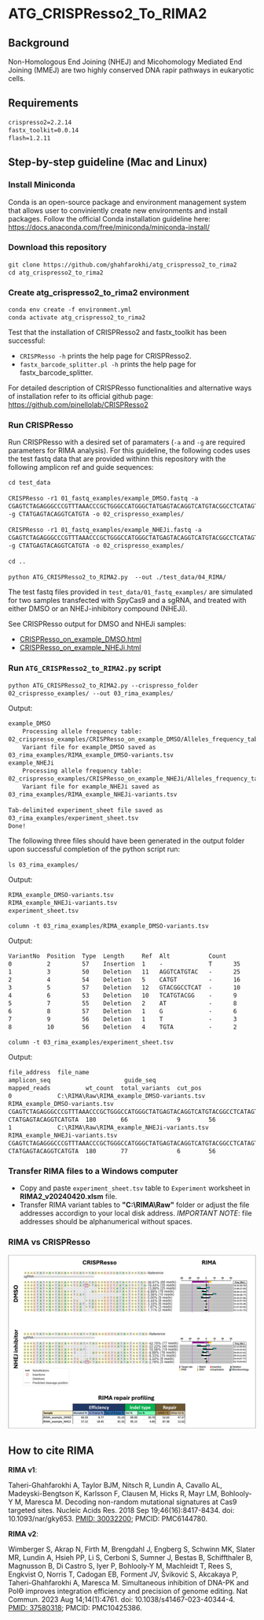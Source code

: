 # ATG_CRISPResso2_To_RIMA2

## Background
Non-Homologous End Joining (NHEJ) and Micohomology Mediated End Joining (MMEJ) are two highly conserved DNA rapir pathways in eukaryotic cells. 

## Requirements

```
crispresso2=2.2.14
fastx_toolkit=0.0.14
flash=1.2.11
```

## Step-by-step guideline (Mac and Linux)

### Install Miniconda
Conda is an open-source package and environment management system that allows user to conviniently create new environments and install packages. Follow the official Conda installation guideline here: https://docs.anaconda.com/free/miniconda/miniconda-install/ 

### Download this repository
```
git clone https://github.com/ghahfarokhi/atg_crispresso2_to_rima2
cd atg_crispresso2_to_rima2
```

### Create atg_crispresso2_to_rima2 environment
```
conda env create -f environment.yml
conda activate atg_crispresso2_to_rima2
```

Test that the installation of CRISPResso2 and fastx_toolkit has been successful: 
* `CRISPResso -h` prints the help page for CRISPResso2.
* `fastx_barcode_splitter.pl -h` prints the help page for fastx_barcode_splitter.

For detailed description of CRISPResso functionalities and alternative ways of installation refer to its official github page: https://github.com/pinellolab/CRISPResso2

### Run CRISPResso
Run CRISPResso with a desired set of paramaters (`-a` and `-g` are required parameters for RIMA analysis). For this guideline, the following codes uses the test fastq data that are provided withinn this repository with the following amplicon ref and guide sequences:

```
cd test_data

CRISPResso -r1 01_fastq_examples/example_DMSO.fastq -a CGAGTCTAGAGGGCCCGTTTAAACCCGCTGGGCCATGGGCTATGAGTACAGGTCATGTACGGCCTCATAGTGGTACAGTAGTGACTCAAGACGATAGTTACCGGATAAGGCGCAGCGGTCGGGCTGAACGGGGGGTTCGTGCACACAGCCCAGCTTGGAGCGAACGACCTACACCGAACTGAGATACCTACAGCGTGAGCTA -g CTATGAGTACAGGTCATGTA -o 02_crispresso_examples/

CRISPResso -r1 01_fastq_examples/example_NHEJi.fastq -a CGAGTCTAGAGGGCCCGTTTAAACCCGCTGGGCCATGGGCTATGAGTACAGGTCATGTACGGCCTCATAGTGGTACAGTAGTGACTCAAGACGATAGTTACCGGATAAGGCGCAGCGGTCGGGCTGAACGGGGGGTTCGTGCACACAGCCCAGCTTGGAGCGAACGACCTACACCGAACTGAGATACCTACAGCGTGAGCTA -g CTATGAGTACAGGTCATGTA -o 02_crispresso_examples/

cd ..

python ATG_CRISPResso2_to_RIMA2.py  --out ./test_data/04_RIMA/

```

The test fastq files provided in `test_data/01_fastq_examples/` are simulated for two samples transfected with SpyCas9 and a sgRNA, and treated with either DMSO or an NHEJ-inhibitory compound (NHEJi). 

See CRISPResso output for DMSO and NHEJi samples:
* [CRISPResso_on_example_DMSO.html](https://ghahfarokhi.github.io/ATG_CRISPResso2_To_RIMA2/test_data/02_crispresso_examples/CRISPResso_on_example_DMSO.html)
* [CRISPResso_on_example_NHEJi.html](https://ghahfarokhi.github.io/ATG_CRISPResso2_To_RIMA2/test_data/02_crispresso_examples/CRISPResso_on_example_NHEJi.html)

### Run `ATG_CRISPResso2_to_RIMA2.py` script
``` 
python ATG_CRISPResso2_to_RIMA2.py --crispresso_folder 02_crispresso_examples/ --out 03_rima_examples/
```

Output:

```
example_DMSO
	Processing allele frequency table: 02_crispresso_examples/CRISPResso_on_example_DMSO/Alleles_frequency_table.zip
	Variant file for example_DMSO saved as 03_rima_examples/RIMA_example_DMSO-variants.tsv
example_NHEJi
	Processing allele frequency table: 02_crispresso_examples/CRISPResso_on_example_NHEJi/Alleles_frequency_table.zip
	Variant file for example_NHEJi saved as 03_rima_examples/RIMA_example_NHEJi-variants.tsv

Tab-delimited experiment_sheet file saved as 03_rima_examples/experiment_sheet.tsv
Done!
```

The following three files should have been generated in the output folder upon successful completion of the python script run:

`ls 03_rima_examples/`

Output:
``` 
RIMA_example_DMSO-variants.tsv
RIMA_example_NHEJi-variants.tsv
experiment_sheet.tsv
```

`column -t 03_rima_examples/RIMA_example_DMSO-variants.tsv`

Output:
```
VariantNo  Position  Type  Length     Ref  Alt           Count
0          2         57    Insertion  1    -             T      35
1          3         50    Deletion   11   AGGTCATGTAC   -      25
2          4         54    Deletion   5    CATGT         -      16
3          5         57    Deletion   12   GTACGGCCTCAT  -      10
4          6         53    Deletion   10   TCATGTACGG    -      9
5          7         55    Deletion   2    AT            -      8
6          8         57    Deletion   1    G             -      6
7          9         56    Deletion   1    T             -      3
8          10        56    Deletion   4    TGTA          -      2
```

`column -t 03_rima_examples/experiment_sheet.tsv`

Output:
```
file_address  file_name                                    amplicon_seq                     guide_seq                                                                                                                                                                                                   mapped_reads          wt_count  total_variants  cut_pos
0             C:\RIMA\Raw\RIMA_example_DMSO-variants.tsv   RIMA_example_DMSO-variants.tsv   CGAGTCTAGAGGGCCCGTTTAAACCCGCTGGGCCATGGGCTATGAGTACAGGTCATGTACGGCCTCATAGTGGTACAGTAGTGACTCAAGACGATAGTTACCGGATAAGGCGCAGCGGTCGGGCTGAACGGGGGGTTCGTGCACACAGCCCAGCTTGGAGCGAACGACCTACACCGAACTGAGATACCTACAGCGTGAGCTA  CTATGAGTACAGGTCATGTA  180       66              9        56
1             C:\RIMA\Raw\RIMA_example_NHEJi-variants.tsv  RIMA_example_NHEJi-variants.tsv  CGAGTCTAGAGGGCCCGTTTAAACCCGCTGGGCCATGGGCTATGAGTACAGGTCATGTACGGCCTCATAGTGGTACAGTAGTGACTCAAGACGATAGTTACCGGATAAGGCGCAGCGGTCGGGCTGAACGGGGGGTTCGTGCACACAGCCCAGCTTGGAGCGAACGACCTACACCGAACTGAGATACCTACAGCGTGAGCTA  CTATGAGTACAGGTCATGTA  180       77              6        56

```

### Transfer RIMA files to a Windows computer
* Copy and paste `experiment_sheet.tsv` table to `Experiment` worksheet in **RIMA2_v20240420.xlsm** file.
* Transfer RIMA variant tables to **"C:\RIMA\Raw\"** folder or adjust the file addresses accordign to your local disk address. *IMPORTANT NOTE*: file addresses should be alphanumerical without spaces.

### RIMA vs CRISPResso
![Snapshots of RIAM and CRISPResso outputs](./test_data/CRISPResso_vs_RIMA_output.png)

## How to cite RIMA
**RIMA v1**:

Taheri-Ghahfarokhi A, Taylor BJM, Nitsch R, Lundin A, Cavallo AL, Madeyski-Bengtson K, Karlsson F, Clausen M, Hicks R, Mayr LM, Bohlooly-Y M, Maresca M. Decoding non-random mutational signatures at Cas9 targeted sites. Nucleic Acids Res. 2018 Sep 19;46(16):8417-8434. doi: 10.1093/nar/gky653. [PMID: 30032200](https://pubmed.ncbi.nlm.nih.gov/30032200/); PMCID: PMC6144780.


**RIMA v2**:

Wimberger S, Akrap N, Firth M, Brengdahl J, Engberg S, Schwinn MK, Slater MR, Lundin A, Hsieh PP, Li S, Cerboni S, Sumner J, Bestas B, Schiffthaler B, Magnusson B, Di Castro S, Iyer P, Bohlooly-Y M, Machleidt T, Rees S, Engkvist O, Norris T, Cadogan EB, Forment JV, Šviković S, Akcakaya P, Taheri-Ghahfarokhi A, Maresca M. Simultaneous inhibition of DNA-PK and Polϴ improves integration efficiency and precision of genome editing. Nat Commun. 2023 Aug 14;14(1):4761. doi: 10.1038/s41467-023-40344-4. [PMID: 37580318](https://pubmed.ncbi.nlm.nih.gov/37580318/); PMCID: PMC10425386.